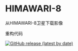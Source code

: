 # HIMAWARI-8
从HIMAWARI-8卫星下载影像

重构代码

<a href="https://github.com/ZogeMung/HIMAWARI-8/releases/latest"><img alt="GitHub release (latest by date)" src="https://img.shields.io/github/v/release/ZogeMung/HIMAWARI-8"></a>
